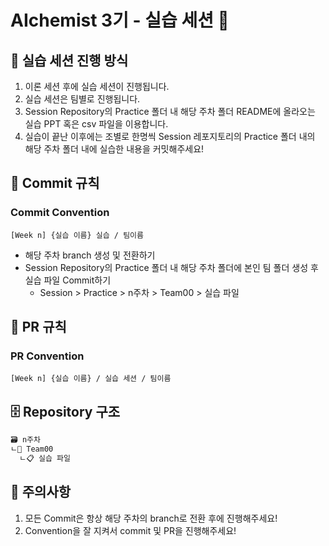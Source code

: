 # AIchemist 3기 - 실습 세션 💠   
## 📖 실습 세션 진행 방식   
1. 이론 세션 후에 실습 세션이 진행됩니다.
2. 실습 세션은 팀별로 진행됩니다.
3. Session Repository의 Practice 폴더 내 해당 주차 폴더 README에 올라오는 실습 PPT 혹은 csv 파일을 이용합니다.
4. 실습이 끝난 이후에는 조별로 한명씩 Session 레포지토리의 Practice 폴더 내의 해당 주차 폴더 내에 실습한 내용을 커밋해주세요!   
## 🌱 Commit 규칙   
### Commit Convention      
    [Week n] {실습 이름} 실습 / 팀이름
+ 해당 주차 branch 생성 및 전환하기 
+ Session Repository의 Practice 폴더 내 해당 주차 폴더에 본인 팀 폴더 생성 후 실습 파일 Commit하기
  - Session > Practice > n주차 > Team00 > 실습 파일
## 🌱 PR 규칙       
### PR Convention           
    [Week n] {실습 이름} / 실습 세션 / 팀이름  

## 🗄 Repository 구조
```bash
🗃 n주차
ㄴ📁 Team00
  ㄴ📋 실습 파일
```       

## 🚨 주의사항   
1. 모든 Commit은 항상 해당 주차의 branch로 전환 후에 진행해주세요!
2. Convention을 잘 지켜서 commit 및 PR을 진행해주세요!
